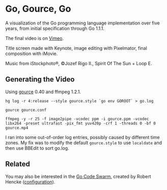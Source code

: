 Go, Gource, Go
==============

A visualization of the Go programming language implementation over five years, from initial specification through Go 1.1.1.

The final video is on [Vimeo](https://vimeo.com/nyoungman/gource).

Title screen made with Keynote, image editing with Pixelmator, final composition with iMovie.

Music from iStockphoto®, ©Jozef Rigo II., Spirit Of The Sun + Loop E.

Generating the Video
--------------------

Using [gource](https://github.com/acaudwell/Gource) 0.40 and ffmpeg 1.2.1.

```console
hg log -r 4:release --style gource.style `go env GOROOT` > go.log

gource gource.conf

ffmpeg -y -r 25 -f image2pipe -vcodec ppm -i gource.ppm -vcodec libx264 -preset ultrafast -pix_fmt yuv420p -crf 1 -threads 0 -bf 0 gource.mp4
```

I ran into some out-of-order log entries, possibly caused by different time zones. My fix was to modify the default `gource.style` to use `localdate` and then use BBEdit to sort go.log.


Related
-------

You may also be interested in the [Go Code Swarm](http://www.youtube.com/watch?v=P3Ka0sMpe2k), created by Robert Hencke ([configuration](https://codereview.appspot.com/5783053)).
